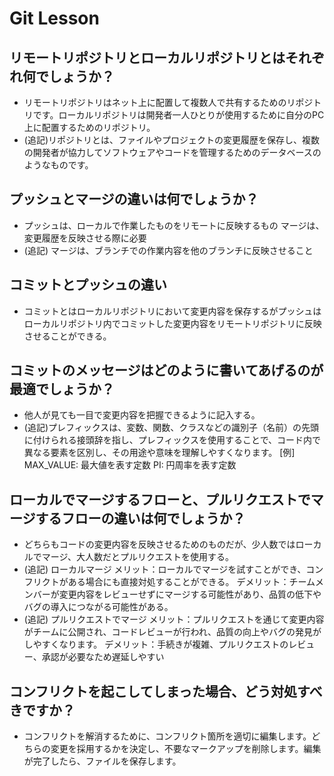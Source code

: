 # Git Lesson

## リモートリポジトリとローカルリポジトリとはそれぞれ何でしょうか？

- リモートリポジトリはネット上に配置して複数人で共有するためのリポジトリです。ローカルリポジトリは開発者一人ひとりが使用するために自分のPC上に配置するためのリポジトリ。
- (追記)リポジトリとは、ファイルやプロジェクトの変更履歴を保存し、複数の開発者が協力してソフトウェアやコードを管理するためのデータベースのようなものです。

## プッシュとマージの違いは何でしょうか？

- プッシュは、ローカルで作業したものをリモートに反映するもの
マージは、変更履歴を反映させる際に必要
- (追記) マージは、ブランチでの作業内容を他のブランチに反映させること
## コミットとプッシュの違い

- コミットとはローカルリポジトリにおいて変更内容を保存するがプッシュはローカルリポジトリ内でコミットした変更内容をリモートリポジトリに反映させることができる。

## コミットのメッセージはどのように書いてあげるのが最適でしょうか？
- 他人が見ても一目で変更内容を把握できるように記入する。
- (追記)プレフィックスは、変数、関数、クラスなどの識別子（名前）の先頭に付けられる接頭辞を指し、プレフィックスを使用することで、コード内で異なる要素を区別し、その用途や意味を理解しやすくなります。
[例] MAX_VALUE: 最大値を表す定数
PI: 円周率を表す定数 

## ローカルでマージするフローと、プルリクエストでマージするフローの違いは何でしょうか？

- どちらもコードの変更内容を反映させるためのものだが、少人数ではローカルでマージ、大人数だとプルリクエストを使用する。
- (追記) ローカルマージ
メリット：ローカルでマージを試すことができ、コンフリクトがある場合にも直接対処することができる。
デメリット：チームメンバーが変更内容をレビューせずにマージする可能性があり、品質の低下やバグの導入につながる可能性がある。
- (追記) プルリクエストでマージ
メリット：プルリクエストを通じて変更内容がチームに公開され、コードレビューが行われ、品質の向上やバグの発見がしやすくなります。
デメリット：手続きが複雑、プルリクエストのレビュー、承認が必要なため遅延しやすい
## コンフリクトを起こしてしまった場合、どう対処すべきですか？

- コンフリクトを解消するために、コンフリクト箇所を適切に編集します。どちらの変更を採用するかを決定し、不要なマークアップを削除します。編集が完了したら、ファイルを保存します。